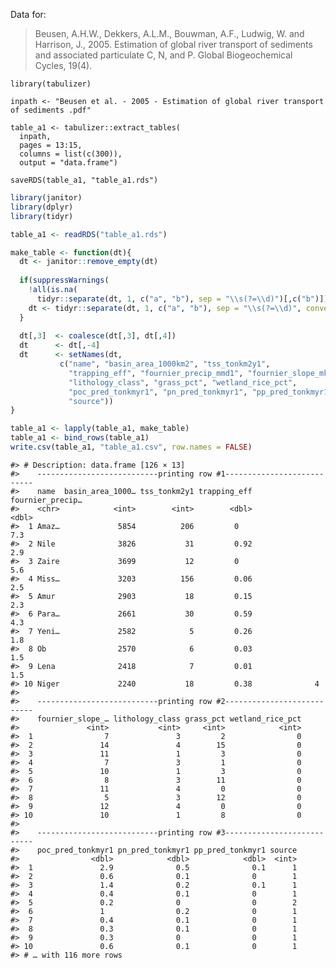 
<!-- README.md is generated from README.Rmd. Please edit that file -->

Data for:

> Beusen, A.H.W., Dekkers, A.L.M., Bouwman, A.F., Ludwig, W. and
> Harrison, J., 2005. Estimation of global river transport of sediments
> and associated particulate C, N, and P. Global Biogeochemical Cycles,
> 19(4).

``` reval
library(tabulizer)

inpath <- "Beusen et al. - 2005 - Estimation of global river transport of sediments .pdf"

table_a1 <- tabulizer::extract_tables(
  inpath,
  pages = 13:15,
  columns = list(c(300)),
  output = "data.frame")

saveRDS(table_a1, "table_a1.rds")
```

``` r
library(janitor)
library(dplyr)
library(tidyr)

table_a1 <- readRDS("table_a1.rds")

make_table <- function(dt){
  dt <- janitor::remove_empty(dt)
  
  if(suppressWarnings(
    !all(is.na(
      tidyr::separate(dt, 1, c("a", "b"), sep = "\\s(?=\\d)")[,c("b")])))){
    dt <- tidyr::separate(dt, 1, c("a", "b"), sep = "\\s(?=\\d)", convert = TRUE)
  }
  
  dt[,3]  <- coalesce(dt[,3], dt[,4])
  dt      <- dt[,-4]
  dt      <- setNames(dt, 
           c("name", "basin_area_1000km2", "tss_tonkm2y1", 
             "trapping_eff", "fournier_precip_mmd1", "fournier_slope_mkm1",
             "lithology_class", "grass_pct", "wetland_rice_pct", 
             "poc_pred_tonkmyr1", "pn_pred_tonkmyr1", "pp_pred_tonkmyr1", 
             "source"))
}

table_a1 <- lapply(table_a1, make_table)
table_a1 <- bind_rows(table_a1)
write.csv(table_a1, "table_a1.csv", row.names = FALSE)
```

    #> # Description: data.frame [126 × 13] 
    #>    ---------------------------printing row #1---------------------------
    #>    name  basin_area_1000… tss_tonkm2y1 trapping_eff fournier_precip…
    #>    <chr>            <int>        <int>        <dbl>            <dbl>
    #>  1 Amaz…             5854          206         0                 7.3
    #>  2 Nile              3826           31         0.92              2.9
    #>  3 Zaire             3699           12         0                 5.6
    #>  4 Miss…             3203          156         0.06              2.5
    #>  5 Amur              2903           18         0.15              2.3
    #>  6 Para…             2661           30         0.59              4.3
    #>  7 Yeni…             2582            5         0.26              1.8
    #>  8 Ob                2570            6         0.03              1.5
    #>  9 Lena              2418            7         0.01              1.5
    #> 10 Niger             2240           18         0.38              4  
    #> 
    #>    ---------------------------printing row #2---------------------------
    #>    fournier_slope_… lithology_class grass_pct wetland_rice_pct
    #>               <int>           <int>     <int>            <int>
    #>  1                7               3         2                0
    #>  2               14               4        15                0
    #>  3               11               1         3                0
    #>  4                7               3         1                0
    #>  5               10               1         3                0
    #>  6                8               3        11                0
    #>  7               11               4         0                0
    #>  8                5               3        12                0
    #>  9               12               4         0                0
    #> 10               10               1         8                0
    #> 
    #>    ---------------------------printing row #3---------------------------
    #>    poc_pred_tonkmyr1 pn_pred_tonkmyr1 pp_pred_tonkmyr1 source
    #>                <dbl>            <dbl>            <dbl>  <int>
    #>  1               2.9              0.5              0.1      1
    #>  2               0.6              0.1              0        1
    #>  3               1.4              0.2              0.1      1
    #>  4               0.4              0.1              0        1
    #>  5               0.2              0                0        2
    #>  6               1                0.2              0        1
    #>  7               0.4              0.1              0        1
    #>  8               0.3              0.1              0        1
    #>  9               0.3              0                0        1
    #> 10               0.6              0.1              0        1
    #> # … with 116 more rows
